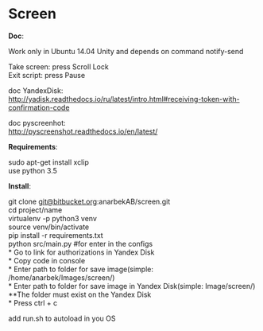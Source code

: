 Screen
========================

**Doc**:

Work only in Ubuntu 14.04 Unity and depends on command notify-send <br />

Take screen: press Scroll Lock <br />
Exit script: press Pause <br />

doc YandexDisk:<br />
http://yadisk.readthedocs.io/ru/latest/intro.html#receiving-token-with-confirmation-code <br />

doc pyscreenhot:<br />
http://pyscreenshot.readthedocs.io/en/latest/<br />

**Requirements**:

sudo apt-get install xclip <br />
use python 3.5 <br>

**Install**:

git clone git@bitbucket.org:anarbekAB/screen.git <br />
cd project/name <br />
virtualenv -p python3 venv <br />
source venv/bin/activate <br />
pip install -r requirements.txt <br />
python src/main.py #for enter in the configs <br />
    * Go to link for authorizations in Yandex Disk <br />
    * Copy code in console <br />
    * Enter path to folder for save image(simple: /home/anarbek/Images/screen/) <br />
    * Enter path to folder for save image in Yandex Disk(simple: Image/screen/) <br />
        **The folder must exist on the Yandex Disk <br />
    * Press ctrl + c <br>
    
add run.sh to autoload in you OS <br />
